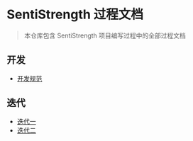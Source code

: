 # SentiStrength 过程文档

> 本仓库包含 SentiStrength 项目编写过程中的全部过程文档

## 开发

- [开发规范](开发规范.md)

## 迭代

- [迭代一](迭代一/README.md)
- [迭代二](迭代二/README.md)
